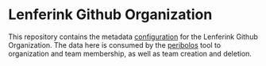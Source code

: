 # Lenferink Github Organization

This repository contains the metadata [configuration](/config) for the Lenferink Github
Organization. The data here is consumed by the
[peribolos](https://git.k8s.io/test-infra/prow/cmd/peribolos)
tool to organization and team membership, as well as team creation and deletion.

<!-- Test -->
